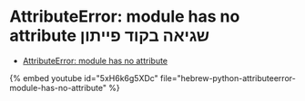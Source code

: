 # AttributeError: module has no attribute שגיאה בקוד פייתון


* [AttributeError: module has no attribute](https://code-maven.com/slides/python-programming/exception-attributeerror-module-has-no-attribute)

{% embed youtube id="5xH6k6g5XDc" file="hebrew-python-attributeerror-module-has-no-attribute" %}

